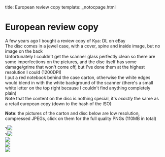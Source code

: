 title: European review copy
template: _notocpage.html

# European review copy
A few years ago I bought a review copy of Kya: DL on eBay   
The disc comes in a jewel case, with a cover, spine and inside image, but no image on the back  
Unfortunately I couldn't get the scanner glass perfectly clean so there are some imperfections on the pictures, and the disc itself has some damage/grime that won't come off, but I've done them at the highest resolution I could (1200DPI)  
I put a red notebook behind the case carton, otherwise the white edges would blend in with the white background of the scanner (there's a small white letter on the top right because I couldn't find anything completely plain)  
Note that the content on the disc is nothing special, it's *exactly* the same as a retail european copy (down to the hash of the ISO)  

**Note**: the pictures of the carton and disc below are low resolution, compressed JPEGs, click on them for the full quality PNGs (110MB in total)

?[![](./carton_small.jpg)](https://drive.google.com/file/d/1kSVb0qOmuiuWaA6jSBV28kdhFG1PDeNn/view?usp=sharing)  
?[![](./disc_small.jpg)](https://drive.google.com/file/d/1XLkbqPXV0YNTRCQkiNk9kzPelnueHz66/view?usp=sharing)  
![](./1.jpg)  
![](./2.jpg)  
![](./3.jpg)
